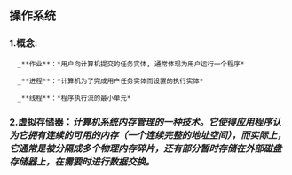 ## 操作系统
### 1.概念:

      _**作业**：*用户向计算机提交的任务实体, 通常体现为用户运行一个程序*
      
      _**进程**：*计算机为了完成用户任务实体而设置的执行实体*
      
      _**线程**：*程序执行流的最小单元*
      
### 2.**虚拟存储器**：*计算机系统内存管理的一种技术。它使得应用程序认为它拥有连续的可用的内存（一个连续完整的地址空间），而实际上，它通常是被分隔成多个物理内存碎片，还有部分暂时存储在外部磁盘存储器上，在需要时进行数据交换。*
### 
